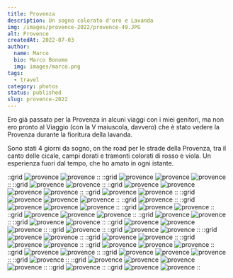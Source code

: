```yaml
---
title: Provenza
description: Un sogno colorato d'oro e Lavanda
img: /images/provence-2022/provence-49.JPG
alt: Provence
createdAt: 2022-07-03
author:
  name: Marco
  bio: Marco Bonomo
  img: images/marco.png
tags:
  - travel
category: photos
status: published
slug: provence-2022
---
```


Ero già passato per la Provenza in alcuni viaggi con i miei genitori, ma non ero pronto al Viaggio (con la V maiuscola, davvero) che è stato vedere la Provenza durante la fioritura della lavanda.

Sono stati 4 giorni da sogno, on the road per le strade della Provenza, tra il canto delle cicale, campi dorati e tramonti colorati di rosso e viola. 
Un esperienza fuori dal tempo, che ho amato in ogni istante.

::grid
![provence](/images/provence-2022/provence-2.JPG)
![provence](/images/provence-2022/provence-3.JPG)
::
::grid
![provence](/images/provence-2022/provence-1.JPG)
![provence](/images/provence-2022/provence-5.JPG)
![provence](/images/provence-2022/provence-6.JPG)
::
::grid
![provence](/images/provence-2022/provence-7.JPG)
![provence](/images/provence-2022/provence-8.JPG)
::
::grid
![provence](/images/provence-2022/provence-9.JPG)
![provence](/images/provence-2022/provence-10.JPG)
![provence](/images/provence-2022/provence-11.JPG)
![provence](/images/provence-2022/provence-12.JPG)
::
::grid
![provence](/images/provence-2022/provence-13.JPG)
![provence](/images/provence-2022/provence-14.JPG)
::
::grid
![provence](/images/provence-2022/provence-15.JPG)
![provence](/images/provence-2022/provence-15a.JPG)
![provence](/images/provence-2022/provence-16.JPG)
::
::grid
![provence](/images/provence-2022/provence-17.JPG)
::
::grid
![provence](/images/provence-2022/provence-18.JPG)
![provence](/images/provence-2022/provence-18a.JPG)
![provence](/images/provence-2022/provence-18b.JPG)
::
::grid
![provence](/images/provence-2022/provence-18c.JPG)
![provence](/images/provence-2022/provence-18d.JPG)
::
::grid
![provence](/images/provence-2022/provence-19.JPG)
![provence](/images/provence-2022/provence-20.JPG)
![provence](/images/provence-2022/provence-20a.JPG)
::
::grid
![provence](/images/provence-2022/provence-21.JPG)
![provence](/images/provence-2022/provence-22a.JPG)
::
::grid
![provence](/images/provence-2022/provence-24.JPG)
![provence](/images/provence-2022/provence-22.JPG)
::
::grid
![provence](/images/provence-2022/provence-23.JPG)
![provence](/images/provence-2022/provence-24a.JPG)
![provence](/images/provence-2022/provence-25.JPG)
::
::grid
![provence](/images/provence-2022/provence-26.JPG)
::
::grid
![provence](/images/provence-2022/provence-27.JPG)
![provence](/images/provence-2022/provence-29.JPG)
::
::grid
![provence](/images/provence-2022/provence-28.JPG)
![provence](/images/provence-2022/provence-30.JPG)
::
::grid
![provence](/images/provence-2022/provence-31.JPG)
![provence](/images/provence-2022/provence-31a.JPG)
::
::grid
![provence](/images/provence-2022/provence-31b.JPG)
![provence](/images/provence-2022/provence-32.JPG)
::
::grid
![provence](/images/provence-2022/provence-33.JPG)
![provence](/images/provence-2022/provence-34.JPG)
![provence](/images/provence-2022/provence-35.JPG)
::
::grid
![provence](/images/provence-2022/provence-37.JPG)
![provence](/images/provence-2022/provence-39.JPG)
::
::grid
![provence](/images/provence-2022/provence-40.JPG)
![provence](/images/provence-2022/provence-41.JPG)
![provence](/images/provence-2022/provence-47.JPG)
::
::grid
![provence](/images/provence-2022/provence-50.JPG)
::
::grid
![provence](/images/provence-2022/provence-51.JPG)
![provence](/images/provence-2022/provence-52.JPG)
![provence](/images/provence-2022/provence-56.JPG)
![provence](/images/provence-2022/provence-57.JPG)
::
::grid
![provence](/images/provence-2022/provence-54.JPG)
::
::grid
![provence](/images/provence-2022/provence-58.JPG)
![provence](/images/provence-2022/provence-59.JPG)
::

